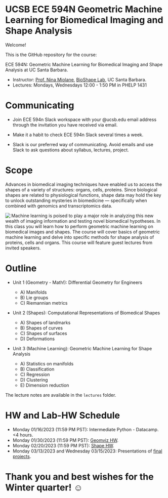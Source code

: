# UCSB ECE 594N Geometric Machine Learning for Biomedical Imaging and Shape Analysis

Welcome!

This is the GitHub repository for the course:

ECE 594N: Geometric Machine Learning for Biomedical Imaging and Shape Analysis at UC Santa Barbara.

- Instructor: [Prof. Nina Miolane](https://www.ece.ucsb.edu/people/faculty/nina-miolane), [BioShape Lab](https://bioshape.ece.ucsb.edu/), UC Santa Barbara.
- Lectures: Mondays, Wednesdays 12:00 - 1:50 PM in PHELP 1431

# Communicating

- Join ECE 594n Slack workspace with your @ucsb.edu email address through the invitation you have received via email.

- Make it a habit to check ECE 594n Slack several times a week.

- Slack is our preferred way of communicating. Avoid emails and use Slack to ask questions about syllabus, lectures, project.

# Scope

Advances in biomedical imaging techniques have enabled us to access the shapes of a variety of structures: organs, cells, proteins. Since biological shapes are related to physiological functions, shape data may hold the key to unlock outstanding mysteries in biomedicine — specifically when combined with genomics and transcriptomics data.

<img src="https://raw.githubusercontent.com/bioshape-lab/ece594n/master/fig_readme.png" align="left">

Machine learning is poised to play a major role in analyzing this new wealth of imaging information and testing novel biomedical hypotheses.
In this class you will learn how to perform geometric machine learning on biomedical images and shapes. The course will cover basics of geometric machine learning and delve into specific methods for shape analysis of proteins, cells and organs. This course will feature guest lectures from invited speakers.

# Outline

- Unit 1 (Geometry - Math!): Differential Geometry for Engineers
  - A) Manifolds
  - B) Lie groups
  - C) Riemannian metrics

- Unit 2 (Shapes): Computational Representations of Biomedical Shapes
  - A) Shapes of landmarks
  - B) Shapes of curves
  - C) Shapes of surfaces
  - D) Deformations

- Unit 3 (Machine Learning): Geometric Machine Learning for Shape Analysis
  - A) Statistics on manifolds
  - B) Classification
  - C) Regression
  - D) Clustering
  - E) Dimension reduction
  
The lecture notes are available in the `lectures` folder.

# HW and Lab-HW Schedule

- Monday 01/16/2023 (11:59 PM PST): Intermediate Python - Datacamp. <4 hours. 
- Monday 01/30/2023 (11:59 PM PST): [Geomviz HW](https://github.com/bioshape-lab/ece594n/tree/main/hw-geomviz).
- Monday 02/20/2023 (11:59 PM PST): [Shape HW](https://github.com/bioshape-lab/ece594n/tree/main/hw-shapes).
- Monday 03/13/2023 and Wednesday 03/15/2023: Presentations of [final projects](https://github.com/bioshape-lab/ece594n/tree/main/hw-project).

# Thank you and best wishes for the Winter quarter! ☺
